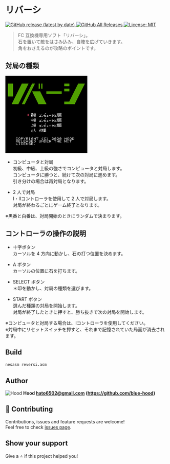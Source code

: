 # リバーシ

<p>
  <a href="https://github.com/blue-hood/reversi/releases" target="_blank">
    <img alt="GitHub release (latest by date)" src="https://img.shields.io/github/v/release/blue-hood/reversi">
  </a>
  <a href="https://github.com/blue-hood/reversi/graphs/traffic" target="_blank">
    <img alt="GitHub All Releases" src="https://img.shields.io/github/downloads/blue-hood/reversi/total">
  </a>
  <a href="https://github.com/blue-hood/reversi/blob/master/LICENSE" target="_blank">
    <img alt="License: MIT" src="https://img.shields.io/badge/License-MIT-yellow.svg" />
  </a>
</p>

> FC 互換機専用ソフト「リバーシ」。<br />
> 石を置いて敵をはさみ込み、自陣を広げていきます。<br />
> 角をおさえるのが攻略のポイントです。

## 対局の種類

![対局の種類](title.png)

- コンピュータと対局<br />
初級、中級、上級の強さでコンピュータと対局します。<br />
コンピュータに勝つと、続けて次の対局に進めます。<br />
引き分けの場合は再対局となります。

- 2 人で対局<br />
Ⅰ・Ⅱコントローラを使用して 2 人で対局します。<br />
対局が終わるごとにゲーム終了となります。

※黒番と白番は、対局開始のときにランダムで決まります。

## コントローラの操作の説明

- 十字ボタン<br />
カーソルを 4 方向に動かし、石の打つ位置を決めます。

- A ボタン<br />
カーソルの位置に石を打ちます。

- SELECT ボタン<br />
＊印を動かし、対局の種類を選びます。

- START ボタン<br />
選んだ種類の対局を開始します。<br />
対局が終了したときに押すと、勝ち抜きで次の対局を開始します。

※コンピュータと対局する場合は、Ⅰコントローラを使用してください。<br />
※対局中にリセットスイッチを押すと、それまで記憶されていた局面が消去されます。

## Build

```sh
nesasm reversi.asm
```

## Author

<img alt="Hood" src="https://avatars.githubusercontent.com/blue-hood" width="48" /> **Hood <hato6502@gmail.com> (https://github.com/blue-hood)**

## 🤝 Contributing

Contributions, issues and feature requests are welcome!<br />Feel free to check [issues page](https://github.com/blue-hood/reversi/issues).

## Show your support

Give a ⭐️ if this project helped you!
